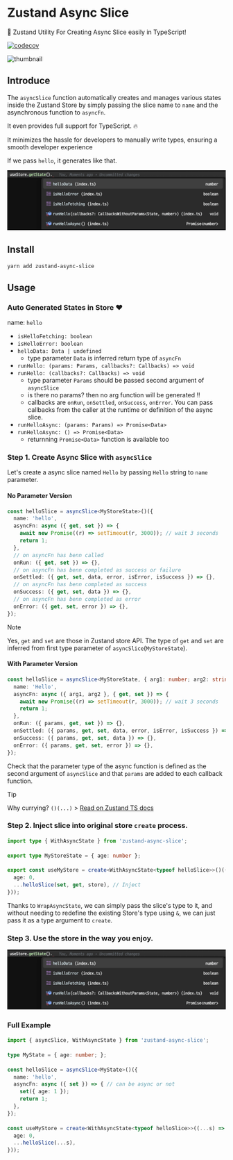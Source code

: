 # Zustand Async Slice

🦄 Zustand Utility For Creating Async Slice easily in TypeScript!

[![codecov](https://codecov.io/github/mym0404/zustand-async-slice/graph/badge.svg?token=RW68LVDRJ3)](https://codecov.io/github/mym0404/zustand-async-slice)



<image src="https://raw.githubusercontent.com/mym0404/image-archive/master/202409101629874.png" alt="thumbnail"/>

## Introduce

The `asyncSlice` function automatically creates and manages various states inside the Zustand Store by simply passing the slice name to `name` and the asynchronous function to `asyncFn`.

It even provides full support for TypeScript. 🔥

It minimizes the hassle for developers to manually write types, ensuring a smooth developer experience

If we pass `hello`, it generates like that.

![](https://raw.githubusercontent.com/mym0404/image-archive/master/202409101712405.png)


## Install

```
yarn add zustand-async-slice
```

## Usage


### Auto Generated States in Store ♥️

name: `hello`

- `isHelloFetching: boolean`
- `isHelloError: boolean`
- `helloData: Data | undefined`
  - type parameter `Data` is inferred return type of `asyncFn`
- `runHello: (params: Params, callbacks?: Callbacks) => void`
- `runHello: (callbacks?: Callbacks) => void`
  - type parameter `Params` should be passed second argument of `asyncSlice`
  - is there no params? then no arg function will be generated ‼
  - callbacks are `onRun`, `onSettled`, `onSuccess`, `onError`. You can pass callbacks from the caller at the runtime or definition of the async slice.
- `runHelloAsync: (params: Params) => Promise<Data>`
- `runHelloAsync: () => Promise<Data>`
  - returnning `Promise<Data>` function is available too

### Step 1. Create Async Slice with `asyncSlice`

Let's create a async slice named `Hello` by passing `Hello` string to `name` parameter.

#### No Parameter Version

```ts
const helloSlice = asyncSlice<MyStoreState>()({
  name: 'hello',
  asyncFn: async ({ get, set }) => {
    await new Promise((r) => setTimeout(r, 3000)); // wait 3 seconds
    return 1;
  },
  // on asyncFn has benn called
  onRun: ({ get, set }) => {},
  // on asyncFn has benn completed as success or failure
  onSettled: ({ get, set, data, error, isError, isSuccess }) => {},
  // on asyncFn has benn completed as success
  onSuccess: ({ get, set, data }) => {},
  // on asyncFn has benn completed as error
  onError: ({ get, set, error }) => {},
});
```

>[!NOTE]
> Yes, `get` and `set` are those in Zustand store API.
> The type of `get` and `set` are inferred from first type parameter of `asyncSlice`(`MyStoreState`).


#### With Parameter Version

```ts
const helloSlice = asyncSlice<MyStoreState, { arg1: number; arg2: string }>()({
  name: 'Hello',
  asyncFn: async ({ arg1, arg2 }, { get, set }) => {
    await new Promise((r) => setTimeout(r, 3000)); // wait 3 seconds
    return 1;
  },
  onRun: ({ params, get, set }) => {},
  onSettled: ({ params, get, set, data, error, isError, isSuccess }) => {},
  onSuccess: ({ params, get, set, data }) => {},
  onError: ({ params, get, set, error }) => {},
});
```

Check that the parameter type of the async function is defined as the second argument of `asyncSlice` and that `params` are added to each callback function.

>[!TIP]
> Why currying? `()(...)` > [Read on Zustand TS docs](https://zustand.docs.pmnd.rs/guides/typescript)

### Step 2. Inject slice into original store `create` process.

```ts
import type { WithAsyncState } from 'zustand-async-slice';

export type MyStoreState = { age: number };

export const useMyStore = create<WithAsyncState<typeof helloSlice>>()((set, get, store) => ({
  age: 0,
  ...helloSlice(set, get, store), // Inject
}));
```

Thanks to `WrapAsyncState`, we can simply pass the slice's type to it, and without needing to redefine the existing Store's type using `&`, we can just pass it as a type argument to `create`.


### Step 3. Use the store in the way you enjoy.

![](https://raw.githubusercontent.com/mym0404/image-archive/master/202409101712405.png)

### Full Example

```ts
import { asyncSlice, WithAsyncState } from 'zustand-async-slice';

type MyState = { age: number; };

const helloSlice = asyncSlice<MyState>()({
  name: 'hello',
  asyncFn: async ({ set }) => { // can be async or not
    set({ age: 1 });
    return 1;
  },
});

const useMyStore = create<WithAsyncState<typeof helloSlice>>((...s) => ({
  age: 0,
  ...helloSlice(...s),
}));
```
